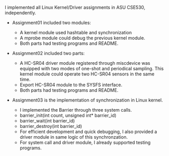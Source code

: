 I implemented all Linux Kernel/Driver assignments in ASU CSE530, independently.

*   Assignment01 included two modules: 
    *   A kernel module used hashtable and synchronization
    *   A mprobe module could debug the previous kernel module.
    *   Both parts had testing programs and README.


*   Assignment02 included two parts:
    *   A HC-SR04 driver module registered through miscdevice was equipped with two modes of one-shot and periodical sampling. This kernel module could operate two HC-SR04 sensors in the same time.
    *   Export HC-SR04 module to the SYSFS interface.
    *   Both parts had testing programs and README.

*   Assignment03 is the implementation of synchronization in Linux kernel.
    *   I implemented the Barrier through three system calls.
      *  barrier_init(int count, unsigned int\* barrier_id)
      *  barrier_wait(int barrier_id)
      *  barrier_destroy(int barrier_id)
    *   For efficient development and quick debugging, I also provided a driver module in same logic of this synchronzation.
    *   For system call and driver module, I already supported testing programs.
